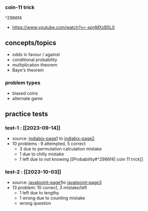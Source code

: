 ### coin-11 trick

^2986f4

- https://www.youtube.com/watch?v=-xpnMXzB5L0

## concepts/topics
- odds in favour / against
- conditional probability
- multiplication theorem
- Baye's theorem

### problem types
- biased coins
- alternate game
## practice tests

### test-1 : [[2023-09-14]]
- source: [indiabix-page1](https://www.indiabix.com/aptitude/probability/) to [indiabix-page2](https://www.indiabix.com/aptitude/probability/066002)
- 10 problems : 9 attempted, 5 correct
	- 3 due to permutation calculation mistake
	- 1 due to chilly mistake
	- 1 left due to not knowing [[Probability#^2986f4| coin 11 trick]]

### test-2 : [[2023-10-03]]
- source: [javatpoint-page1](https://www.javatpoint.com/aptitude/probability-1)to [javatpoint-page3](https://www.javatpoint.com/aptitude/probability-1)
- 13 problem: 10 correct, 3 mistake/left
	- 1 left due to lengthy
	- 1 wrong due to counting mistake
	-  wrong question